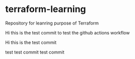 # terraform-learning
Repository for leanring purpose of Terraform

Hi this is the test commit to test the github actions workflow


Hi this is the test commit

test 
test commit 
test commit

